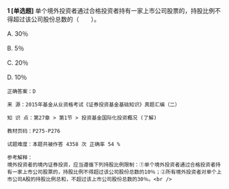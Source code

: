 **1 [单选题]** 
单个境外投资者通过合格投资者持有一家上市公司股票的，持股比例不得超过该公司股份总数的（　　）。

A. 30％

B. 5％

C. 20％

D. 10％

```
正确答案：D

来 源：2015年基金从业资格考试《证券投资基金基础知识》真题汇编（二）

知 识 点：第27章 > 第1节 > 投资基金国际化投资概况 (了解)

教材页码：P275-P276

试题难度：本题共被作答 4358 次 正确率 54 %

参考解释：
境外投资者的境内证券投资，应当遵循下列持股比例限制：①单个境外投资者通过合格投资者持有一家上市公司股票的，持股比例不得超过该公司股份总数的10％；②所有境外投资者对单个上市公司A股的持股比例总和，不超过该上市公司股份总数的30％。<br />

```

